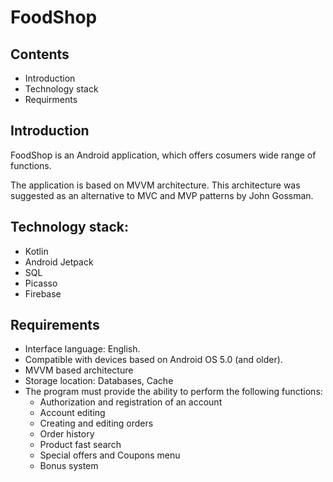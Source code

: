 # FoodShop

## Contents
- Introduction
- Technology stack
- Requirments

## Introduction
FoodShop is an Android application, which offers cosumers wide range of functions. 

The application is based on MVVM architecture. This architecture was suggested as an alternative to MVC and MVP patterns by John Gossman.

## Technology stack:

- Kotlin
- Android Jetpack
- SQL
- Picasso
- Firebase

## Requirements
- Interface language: English.
- Compatible with devices based on Android OS 5.0 (and older).
- MVVM based architecture
- Storage location: Databases, Cache
- The program must provide the ability to perform the following
functions:
  - Authorization and registration of an account
  - Account editing
  - Creating and editing orders
  - Order history
  - Product fast search
  - Special offers and Coupons menu
  - Bonus system

